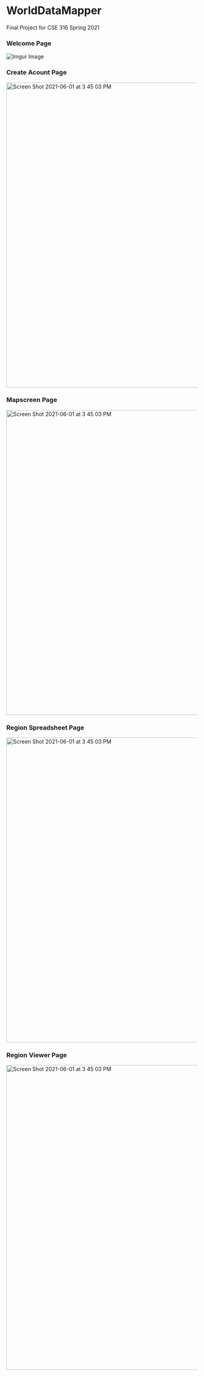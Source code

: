 # WorldDataMapper
Final Project for CSE 316 Spring 2021 

### Welcome Page
![Imgur Image](https://i.imgur.com/VSPkpaC.png)

### Create Acount Page
<img width="800" alt="Screen Shot 2021-06-01 at 3 45 03 PM" src="https://imgur.com/7QgZ0GC">

### Mapscreen Page
<img width="800" alt="Screen Shot 2021-06-01 at 3 45 03 PM" src="https://imgur.com/6W9JyE2">

### Region Spreadsheet Page
<img width="800" alt="Screen Shot 2021-06-01 at 3 45 03 PM" src="https://imgur.com/3nzwBFq">

### Region Viewer Page
<img width="800" alt="Screen Shot 2021-06-01 at 3 45 03 PM" src="https://imgur.com/z4L8vo8">